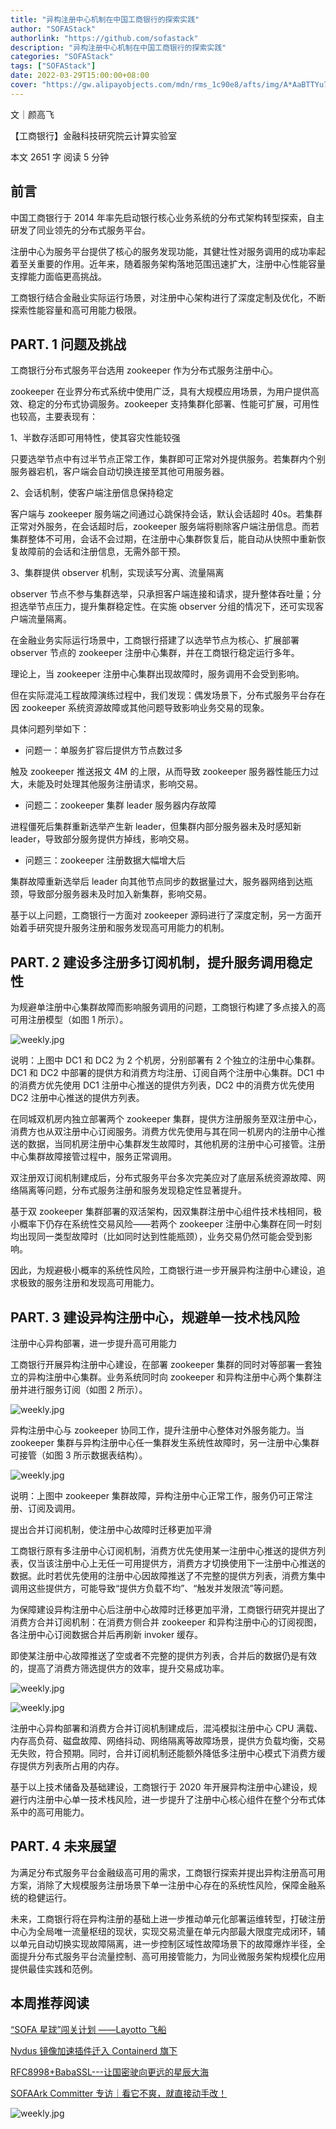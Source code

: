 ```yaml
---
title: "异构注册中心机制在中国工商银行的探索实践"
author: "SOFAStack"
authorlink: "https://github.com/sofastack"
description: "异构注册中心机制在中国工商银行的探索实践"
categories: "SOFAStack"
tags: ["SOFAStack"]
date: 2022-03-29T15:00:00+08:00
cover: "https://gw.alipayobjects.com/mdn/rms_1c90e8/afts/img/A*AaBTTYu700QAAAAAAAAAAAAAARQnAQ"
---
```


文｜颜高飞

【工商银行】金融科技研究院云计算实验室

本文 2651 字 阅读 5 分钟

## 前言

中国工商银行于 2014 年率先启动银行核心业务系统的分布式架构转型探索，自主研发了同业领先的分布式服务平台。

注册中心为服务平台提供了核心的服务发现功能，其健壮性对服务调用的成功率起着至关重要的作用。近年来，随着服务架构落地范围迅速扩大，注册中心性能容量支撑能力面临更高挑战。

工商银行结合金融业实际运行场景，对注册中心架构进行了深度定制及优化，不断探索性能容量和高可用能力极限。

## PART. 1 问题及挑战

工商银行分布式服务平台选用 zookeeper 作为分布式服务注册中心。

zookeeper 在业界分布式系统中使用广泛，具有大规模应用场景，为用户提供高效、稳定的分布式协调服务。zookeeper 支持集群化部署、性能可扩展，可用性也较高，主要表现有：

1、半数存活即可用特性，使其容灾性能较强

只要选举节点中有过半节点正常工作，集群即可正常对外提供服务。若集群内个别服务器宕机，客户端会自动切换连接至其他可用服务器。

2、会话机制，使客户端注册信息保持稳定

客户端与 zookeeper 服务端之间通过心跳保持会话，默认会话超时 40s。若集群正常对外服务，在会话超时后，zookeeper 服务端将剔除客户端注册信息。而若集群整体不可用，会话不会过期，在注册中心集群恢复后，能自动从快照中重新恢复故障前的会话和注册信息，无需外部干预。

3、集群提供 observer 机制，实现读写分离、流量隔离

observer 节点不参与集群选举，只承担客户端连接和请求，提升整体吞吐量；分担选举节点压力，提升集群稳定性。在实施 observer 分组的情况下，还可实现客户端流量隔离。

在金融业务实际运行场景中，工商银行搭建了以选举节点为核心、扩展部署 observer 节点的 zookeeper 注册中心集群，并在工商银行稳定运行多年。

理论上，当 zookeeper 注册中心集群出现故障时，服务调用不会受到影响。

但在实际混沌工程故障演练过程中，我们发现：偶发场景下，分布式服务平台存在因 zookeeper 系统资源故障或其他问题导致影响业务交易的现象。

具体问题列举如下：

- 问题一：单服务扩容后提供方节点数过多

触及 zookeeper 推送报文 4M 的上限，从而导致 zookeeper 服务器性能压力过大，未能及时处理其他服务注册请求，影响交易。

- 问题二：zookeeper 集群 leader 服务器内存故障

进程僵死后集群重新选举产生新 leader，但集群内部分服务器未及时感知新 leader，导致部分服务提供方掉线，影响交易。

- 问题三：zookeeper 注册数据大幅增大后

集群故障重新选举后 leader 向其他节点同步的数据量过大，服务器网络到达瓶颈，导致部分服务器未及时加入新集群，影响交易。

基于以上问题，工商银行一方面对 zookeeper 源码进行了深度定制，另一方面开始着手研究提升服务注册和服务发现高可用能力的机制。

## PART. 2 建设多注册多订阅机制，提升服务调用稳定性

为规避单注册中心集群故障而影响服务调用的问题，工商银行构建了多点接入的高可用注册模型（如图 1 所示）。

![weekly.jpg](https://gw.alipayobjects.com/mdn/rms_1c90e8/afts/img/A*l8HjSKQEmesAAAAAAAAAAAAAARQnAQ)

说明：上图中 DC1 和 DC2 为 2 个机房，分别部署有 2 个独立的注册中心集群。DC1 和 DC2 中部署的提供方和消费方均注册、订阅自两个注册中心集群。DC1 中的消费方优先使用 DC1 注册中心推送的提供方列表，DC2 中的消费方优先使用 DC2 注册中心推送的提供方列表。

在同城双机房内独立部署两个 zookeeper 集群，提供方注册服务至双注册中心，消费方也从双注册中心订阅服务。消费方优先使用与其在同一机房内的注册中心推送的数据，当同机房注册中心集群发生故障时，其他机房的注册中心可接管。注册中心集群故障接管过程中，服务正常调用。

双注册双订阅机制建成后，分布式服务平台多次完美应对了底层系统资源故障、网络隔离等问题，分布式服务注册和服务发现稳定性显著提升。

基于双 zookeeper 集群部署的双活架构，因双集群注册中心组件技术栈相同，极小概率下仍存在系统性交易风险——若两个 zookeeper 注册中心集群在同一时刻均出现同一类型故障时（比如同时达到性能瓶颈），业务交易仍然可能会受到影响。

因此，为规避极小概率的系统性风险，工商银行进一步开展异构注册中心建设，追求极致的服务注册和发现高可用能力。

## PART. 3 建设异构注册中心，规避单一技术栈风险

注册中心异构部署，进一步提升高可用能力

工商银行开展异构注册中心建设，在部署 zookeeper 集群的同时对等部署一套独立的异构注册中心集群。业务系统同时向 zookeeper 和异构注册中心两个集群注册并进行服务订阅（如图 2 所示）。

![weekly.jpg](https://gw.alipayobjects.com/mdn/rms_1c90e8/afts/img/A*_6xLRoiYLvsAAAAAAAAAAAAAARQnAQ)

异构注册中心与 zookeeper 协同工作，提升注册中心整体对外服务能力。当 zookeeper 集群与异构注册中心任一集群发生系统性故障时，另一注册中心集群可接管（如图 3 所示数据表结构）。

![weekly.jpg](https://gw.alipayobjects.com/mdn/rms_1c90e8/afts/img/A*YQqFSqq-yc0AAAAAAAAAAAAAARQnAQ)

说明：上图中 zookeeper 集群故障，异构注册中心正常工作，服务仍可正常注册、订阅及调用。

提出合并订阅机制，使注册中心故障时迁移更加平滑 

工商银行原有多注册中心订阅机制，消费方优先使用某一注册中心推送的提供方列表，仅当该注册中心上无任一可用提供方，消费方才切换使用下一注册中心推送的数据。此时若优先使用的注册中心因故障推送了不完整的提供方列表，消费方集中调用这些提供方，可能导致“提供方负载不均”、“触发并发限流”等问题。

为保障建设异构注册中心后注册中心故障时迁移更加平滑，工商银行研究并提出了消费方合并订阅机制：在消费方侧合并 zookeeper 和异构注册中心的订阅视图，各注册中心订阅数据合并后再刷新 invoker 缓存。

即使某注册中心故障推送了空或者不完整的提供方列表，合并后的数据仍是有效的，提高了消费方筛选提供方的效率，提升交易成功率。

![weekly.jpg](https://gw.alipayobjects.com/mdn/rms_1c90e8/afts/img/A*Ku_9QYWVLkQAAAAAAAAAAAAAARQnAQ)

![weekly.jpg](https://gw.alipayobjects.com/mdn/rms_1c90e8/afts/img/A*BgGDQLSotZUAAAAAAAAAAAAAARQnAQ)

注册中心异构部署和消费方合并订阅机制建成后，混沌模拟注册中心 CPU 满载、内存高负荷、磁盘故障、网络抖动、网络隔离等故障场景，提供方负载均衡，交易无失败，符合预期。同时，合并订阅机制还能额外降低多注册中心模式下消费方缓存提供方列表所占用的内存。

基于以上技术储备及基础建设，工商银行于 2020 年开展异构注册中心建设，规避行内注册中心单一技术栈风险，进一步提升了注册中心核心组件在整个分布式体系中的高可用能力。

## PART. 4 未来展望

为满足分布式服务平台金融级高可用的需求，工商银行探索并提出异构注册高可用方案，消除了大规模服务注册场景下单一注册中心存在的系统性风险，保障金融系统的稳健运行。

未来，工商银行将在异构注册的基础上进一步推动单元化部署运维转型，打破注册中心为全局唯一流量枢纽的现状，实现交易流量在单元内部最大限度完成闭环，辅以单元自动切换实现故障隔离，进一步控制区域性故障场景下的故障爆炸半径，全面提升分布式服务平台流量控制、高可用接管能力，为同业微服务架构规模化应用提供最佳实践和范例。

## 本周推荐阅读

[“SOFA 星球”闯关计划 ——Layotto 飞船](https://mp.weixin.qq.com/s?__biz=MzUzMzU5Mjc1Nw==&mid=2247504126&idx=1&sn=a0074b03b18e819750a9ab56a4aa0574&chksm=faa33f24cdd4b632dbe9e4ca80ac049e8499b966ff1b95f07c965221bfbf7ff8519b28e29e55&scene=21)

[Nydus 镜像加速插件迁入 Containerd 旗下](https://mp.weixin.qq.com/s?__biz=MzUzMzU5Mjc1Nw==&mid=2247504035&idx=1&sn=320b77bf5f3c6cf0da309f7527b98e64&chksm=faa33f79cdd4b66f184d273a2d7460c41320711eab47af849e386c359e71eeebc6c7f21c1e0f&scene=21)

[RFC8998+BabaSSL---让国密驶向更远的星辰大海](https://mp.weixin.qq.com/s?__biz=MzUzMzU5Mjc1Nw==&mid=2247490428&idx=1&sn=8ca31baa5c99e0790cdee8a075a7c046&chksm=faa0f4a6cdd77db07f3fb1149b7f6505fe6b8eca5b2e2a724960aee76d9667e3e970c44eef5a&scene=21)

[SOFAArk Committer 专访｜看它不爽，就直接动手改！](https://mp.weixin.qq.com/s?__biz=MzUzMzU5Mjc1Nw==&mid=2247503819&idx=1&sn=8dfd99fac47b7c9c6e4f507db5d7a11f&chksm=faa32011cdd4a9070e80c69d21fbab7a16047d307907b61ed7c3bdf588d7d57af2cd41fffa26&scene=21)

![weekly.jpg](https://gw.alipayobjects.com/mdn/rms_1c90e8/afts/img/A*tvfDQLxTbsgAAAAAAAAAAAAAARQnAQ)
